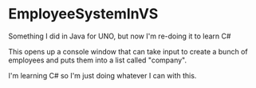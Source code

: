 # EmployeeSystemInVS
Something I did in Java for UNO, but now I'm re-doing it to learn C#

This opens up a console window that can take input to create a bunch of employees and puts them into a list called "company". 

I'm learning C# so I'm just doing whatever I can with this.
